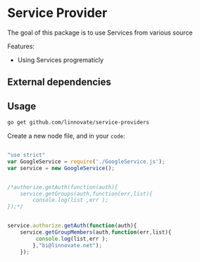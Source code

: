 # Service Provider

The goal of this package is to use Services from various source


Features:
* Using Services progrematicly


## External dependencies



## Usage

```bash
go get github.com/linnovate/service-providers
```

Create a new node file, and in your `code`:

```javascript

"use strict"
var GoogleService = require('./GoogleService.js');
var service = new GoogleService();


/*authorize.getAuth(function(auth){
	service.getGroups(auth,function(err,list){
		console.log(list ,err );
});*/


service.authorize.getAuth(function(auth){
	service.getGroupMembers(auth,function(err,list){
		 console.log(list,err );
		},"bi@linnovate.net");
	});


```



